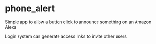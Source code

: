 # phone_alert
Simple app to allow a button click to announce something on an Amazon Alexa

Login system can generate access links to invite other users
